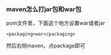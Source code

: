 ### maven怎么打jar包和war包
pom文件里，下面这个地方设置war或者jar
```
<packaging>war</packaging>
```
然后右侧maven，点package即可